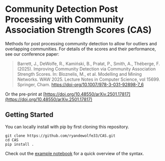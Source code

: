 # Community Detection Post Processing with Community Association Strength Scores (CAS)

Methods for post processing community detection to allow for outliers and overlapping communities.
For details of the scores and their performance, see our conference paper:

> Barrett, J., DeWolfe, R., Kamiński, B., Prałat, P., Smith, A., Théberge, F. (2025). Improving Community Detection via Community Association Strength Scores. In: Bloznelis, M., et al. Modelling and Mining Networks. WAW 2025. Lecture Notes in Computer Science, vol 15699. Springer, Cham. [https://doi-org/10.1007/978-3-031-92898-7_6](https://doi-org/10.1007/978-3-031-92898-7_6)

Or the pre-print at [https://doi.org/10.48550/arXiv.2501.17817](https://doi.org/10.48550/arXiv.2501.17817)



## Getting Started

You can locally install with pip by first cloning this repository.
```{bash}
git clone https://github.com/ryandewolfe33/CAS.git
cd CAS
pip install .
```

Check out the [example notebook](https://github.com/ryandewolfe33/CAS/blob/main/example.ipynb) for a quick overview of the syntax.